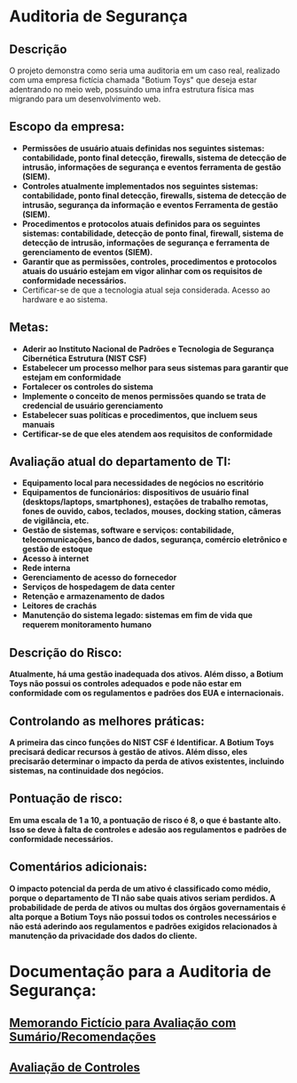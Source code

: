 <h1>Auditoria de Segurança</h1>

<h2>Descrição</h2>
O projeto demonstra como seria uma auditoria em um caso real, realizado com uma empresa fictícia chamada "Botium Toys" que deseja estar adentrando no meio web, possuindo uma infra estrutura física mas migrando para um desenvolvimento web.
<br />


<h2>Escopo da empresa:</h2>

- <b>Permissões de usuário atuais definidas nos seguintes sistemas: contabilidade, ponto final
detecção, firewalls, sistema de detecção de intrusão, informações de segurança e eventos
ferramenta de gestão (SIEM).</b> 
- <b>Controles atualmente implementados nos seguintes sistemas: contabilidade, ponto final
detecção, firewalls, sistema de detecção de intrusão, segurança da informação e eventos
Ferramenta de gestão (SIEM).</b>
- <b>Procedimentos e protocolos atuais definidos para os seguintes sistemas: contabilidade,
detecção de ponto final, firewall, sistema de detecção de intrusão, informações de segurança
e ferramenta de gerenciamento de eventos (SIEM).</b>
- <b>Garantir que as permissões, controles, procedimentos e protocolos atuais do usuário estejam em vigor
alinhar com os requisitos de conformidade necessários.</b>
- Certificar-se de que a tecnologia atual seja considerada. Acesso ao hardware e ao sistema. </b>

<h2>Metas:</h2>

- <b>Aderir ao Instituto Nacional de Padrões e Tecnologia de Segurança Cibernética
Estrutura (NIST CSF)</b>
- <b>Estabelecer um processo melhor para seus sistemas para garantir que estejam em conformidade</b>
- <b>Fortalecer os controles do sistema </b>
- <b>Implemente o conceito de menos permissões quando se trata de credencial de usuário
gerenciamento </b>
- <b>Estabelecer suas políticas e procedimentos, que incluem seus manuais </b>
- <b>Certificar-se de que eles atendem aos requisitos de conformidade </b>

<h2>Avaliação atual do departamento de TI:</h2>

- <b>Equipamento local para necessidades de negócios no escritório</b>
- <b>Equipamentos de funcionários: dispositivos de usuário final (desktops/laptops, smartphones), estações de trabalho remotas, fones de ouvido, cabos, teclados, mouses, docking station, câmeras de vigilância, etc.</b>
- <b>Gestão de sistemas, software e serviços: contabilidade, telecomunicações, banco de dados, segurança, comércio eletrônico e gestão de estoque </b>
- <b>Acesso à internet</b>
- <b>Rede interna</b>
- <b>Gerenciamento de acesso do fornecedor</b>
- <b>Serviços de hospedagem de data center</b>
- <b>Retenção e armazenamento de dados</b>
- <b>Leitores de crachás</b>
- <b>Manutenção do sistema legado: sistemas em fim de vida que requerem monitoramento humano</b>

<h2>Descrição do Risco:</h2>
<b>Atualmente, há uma gestão inadequada dos ativos. Além disso, a Botium Toys não possui os controles adequados e pode não estar em conformidade com os regulamentos e padrões dos EUA e internacionais. </b>

<h2>Controlando as melhores práticas:</h2>
<b>A primeira das cinco funções do NIST CSF é Identificar. A Botium Toys precisará dedicar recursos à gestão de ativos. Além disso, eles precisarão determinar o impacto da perda de ativos existentes, incluindo sistemas, na continuidade dos negócios.</b>

<h2>Pontuação de risco:</h2>
<b>Em uma escala de 1 a 10, a pontuação de risco é 8, o que é bastante alto. Isso se deve à falta de controles e adesão aos regulamentos e padrões de conformidade necessários.</b>

<h2>Comentários adicionais:</h2>
<b>O impacto potencial da perda de um ativo é classificado como médio, porque o departamento de TI não sabe quais ativos seriam perdidos. A probabilidade de perda de ativos ou multas dos órgãos governamentais é alta porque a Botium Toys não possui todos os controles necessários e não está aderindo aos regulamentos e padrões exigidos relacionados à manutenção da privacidade dos dados do cliente.</b>

<h1>Documentação para a Auditoria de Segurança:</h1>

<h2><a href="https://github.com/axlfranklin/securityaudit/blob/main/Meu%20Memorando.pdf">Memorando Fictício para Avaliação com Sumário/Recomendações</a></h2>

<h2><a href="https://github.com/axlfranklin/securityaudit/blob/main/Avaliação%20de%20Controles.pdf">Avaliação de Controles</a></h2>
 
<br />
<br />

<!--
 ```diff
- text in red
+ text in green
! text in orange
# text in gray
@@ text in purple (and bold)@@
```
--!>


